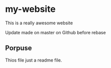 # my-website

This is a really awesome website

Update made on master on Github before rebase

## Porpuse

Thios file just a readme file.
